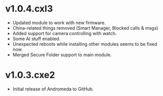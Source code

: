 # v1.0.4.cxl3
* Updated module to work with new firmware.
* China-related things removed (Smart Manager, Blocked calls & msgs)
* Added support for camera controlling with watch.
* Some AI stuff enabled.
* Unexpected reboots while installing other modules seems to be fixed now.
* Merged Secure Folder support to main module.

# v1.0.3.cxe2
* Initial release of Andromeda to GitHub.
